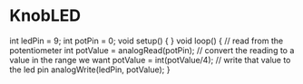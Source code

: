 # KnobLED
int ledPin = 9; int potPin = 0;  void setup() {  }  void loop() {   // read from the potentiometer   int potValue = analogRead(potPin);   // convert the reading to a value in the range we want   potValue = int(potValue/4);   // write that value to the led pin   analogWrite(ledPin, potValue); }

